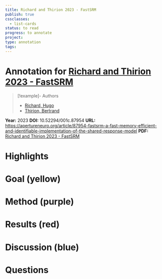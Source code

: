 ```yaml
---
title: Richard and Thirion 2023 - FastSRM
publish: true
cssclasses:
  - list-cards
status: to read
progress: to annotate
project:
type: annotation
tags:
---
```

# Annotation for [Richard and Thirion 2023 - FastSRM](Papers/References/Richard%20and%20Thirion%202023%20-%20FastSRM)

> [!example]- Authors
> - [Richard, Hugo](Richard%2C%20Hugo)
> - [Thirion, Bertrand](Thirion%2C%20Bertrand)

**Year:** 2023
**DOI:** 10.52294/001c.87954
**URL:** https://apertureneuro.org/article/87954-fastsrm-a-fast-memory-efficient-and-identifiable-implementation-of-the-shared-response-model
**PDF:** [Richard and Thirion 2023 - FastSRM](Papers/PDFs/Richard%20and%20Thirion%202023%20-%20FastSRM%20A%20fast%20memory%20efficient%20and%20identifiable%20implementation%20of%20the%20shared%20response%20model.pdf)

# Highlights


# Goal (yellow)


# Method (purple)


# Results (red)


# Discussion (blue)


# Questions

